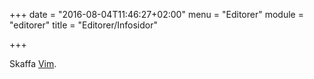 +++
date = "2016-08-04T11:46:27+02:00"
menu = "Editorer"
module = "editorer"
title = "Editorer/Infosidor"

+++

Skaffa [Vim](https://www.vim.sexy/).
